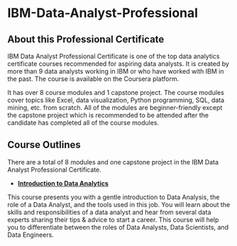 # IBM-Data-Analyst-Professional
## About this Professional Certificate
IBM Data Analyst Professional Certificate is one of the top data analytics 
certificate courses recommended for aspiring data analysts. It is created by more than 9 data analysts working in 
IBM or who have worked with IBM in the past. 
The course is available on the Coursera platform.

It has over 8 course modules and 1 capstone project. The course modules cover topics like Excel, 
data visualization, Python programming, SQL, data mining, etc. from scratch. All of the modules 
are beginner-friendly except the capstone project which is recommended to be attended after the 
candidate has completed all of the course modules.
## Course Outlines
There are a total of 8 modules and one capstone project in the IBM Data Analyst Professional Certificate.
- **[Introduction to Data Analytics](https://github.com/NoufMr/IBM-Data-Analyst-Professional/tree/main/Excel%20Basics%20for%20Data%20Analyst)**
  
This course presents you with a gentle introduction to Data Analysis, the role of a Data Analyst, and the tools used in this job. You will learn about the skills and responsibilities of a data analyst and hear from several data experts sharing their tips & advice to start a career. This course will help you to differentiate between the roles of Data Analysts, Data Scientists, and Data Engineers. 
